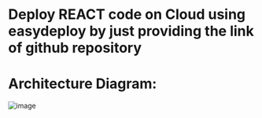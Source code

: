 # Deploy REACT code on Cloud using easydeploy by just providing the link of github repository
# Architecture Diagram:
![image](https://github.com/RushabhaJain/easydeploy/assets/32827332/e431ed18-62fa-45c5-bf13-eeebecd80643)
